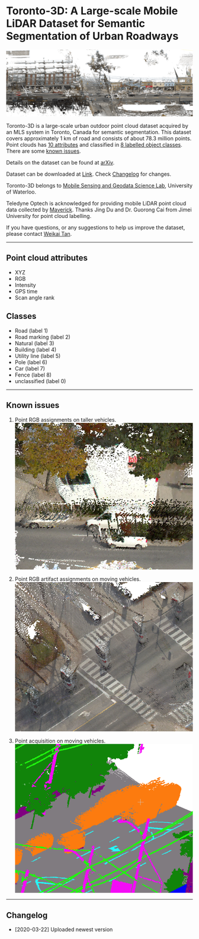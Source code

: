 # Toronto-3D: A Large-scale Mobile LiDAR Dataset for Semantic Segmentation of Urban Roadways

![Image](Screenshots/Sample_RGB.png)

Toronto-3D is a large-scale urban outdoor point cloud dataset acquired by an MLS system in Toronto, Canada for semantic segmentation. This dataset covers approximately 1 km of road and consists of about 78.3 million points. Point clouds has [10 attributes](#attributes) and classified in [8 labelled object classes](#classes). There are some [known issues](#issues).

Details on the dataset can be found at [arXiv](https://arxiv.org/abs/2003.08284).

Dataset can be downloaded at [Link](https://1drv.ms/u/s!Amlc6yZnF87psX6hKS8VOQllVvj4?e=yWhrYX). Check [Changelog](#changelog) for changes.

Toronto-3D belongs to [Mobile Sensing and Geodata Science Lab](https://uwaterloo.ca/mobile-sensing/), University of Waterloo. 

Teledyne Optech is acknowledged for providing mobile LiDAR point cloud data collected by [Maverick](https://www.teledyneoptech.com/en/products/mobile-survey/maverick/). Thanks Jing Du and Dr. Guorong Cai from Jimei University for point cloud labelling.

If you have questions, or any suggestions to help us improve the dataset, please contact [Weikai Tan](mailto:weikai.tan@uwaterloo.ca).

---
## Point cloud attributes <a name="attributes"></a>
* XYZ
* RGB
* Intensity
* GPS time
* Scan angle rank

## Classes <a name="classes"></a>
* Road (label 1) 
* Road marking (label 2)
* Natural (label 3)
* Building (label 4)
* Utility line (label 5)
* Pole (label 6)
* Car (label 7)
* Fence (label 8)
* unclassified (label 0)

---
## Known issues <a name="issues"></a>
1. Point RGB assignments on taller vehicles.
![Image](Screenshots/Issue_1.png)

2. Point RGB artifact assignments on moving vehicles.
![Image](Screenshots/Issue_2.png)

3. Point acquisition on moving vehicles.
![Image](Screenshots/Issue_3.png)
---
## Changelog <a name="changelog"></a>

* [2020-03-22] Uploaded newest version